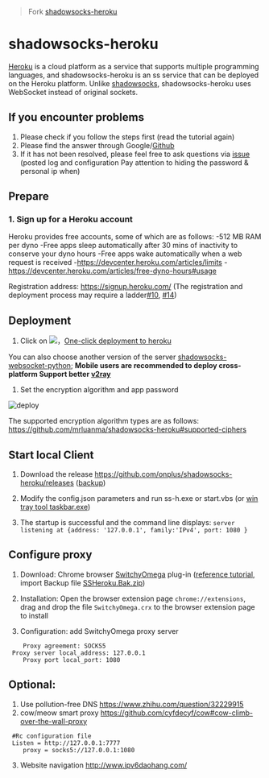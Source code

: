 > Fork [shadowsocks-heroku](https://github.com/mrluanma/shadowsocks-heroku)

# shadowsocks-heroku
[Heroku](https://www.heroku.com/) is a cloud platform as a service that supports multiple programming languages, and shadowsocks-heroku is an ss service that can be deployed on the Heroku platform.
Unlike [shadowsocks](https://github.com/clowwindy/shadowsocks), shadowsocks-heroku uses WebSocket instead of original sockets.

## If you encounter problems
1. Please check if you follow the steps first (read the tutorial again)
2. Please find the answer through Google/[Github](https://github.com/itahseen/socks5-heroku/search?utf8=%E2%9C%93&q=&type=)
3. If it has not been resolved, please feel free to ask questions via [issue](https://github.com/onplus/shadowsocks-heroku/issues?q=is%3Aissue+is%3Aclosed+label%3Asolved) (posted log and configuration Pay attention to hiding the password & personal ip when)

## Prepare

### 1. Sign up for a Heroku account
Heroku provides free accounts, some of which are as follows:
-512 MB RAM per dyno
-Free apps sleep automatically after 30 mins of inactivity to conserve your dyno hours
-Free apps wake automatically when a web request is received
-https://devcenter.heroku.com/articles/limits
-https://devcenter.heroku.com/articles/free-dyno-hours#usage

Registration address: https://signup.heroku.com/ (The registration and deployment process may require a ladder[#10](https://github.com/onplus/shadowsocks-heroku/issues/10), [#14]( https://github.com/onplus/shadowsocks-heroku/issues/14))

## Deployment
1. Click on [![](https://www.herokucdn.com/deploy/button.png)](https://heroku.com/deploy?template=https://github.com/freak-head/socks5-heroku)，[One-click deployment to heroku](https://heroku.com/deploy?template=https://github.com/freak-head/Socks5-Heroku)
  
 You can also choose another version of the server [shadowsocks-websocket-python](https://github.com/onplus/shadowsocks-websocket-python/blob/deploy/README.md); **Mobile users are recommended to deploy cross-platform Support better [v2ray](https://github.com/onplus/v2hero)**
1. Set the encryption algorithm and app password

![deploy](https://user-images.githubusercontent.com/31188782/31343896-ab0a868a-ad43-11e7-8a83-369cf5e385b0.jpg)

[](https://user-images.githubusercontent.com/31188782/31310674-e783c9e4-abce-11e7-87d2-48f328e74169.JPG)

The supported encryption algorithm types are as follows: https://github.com/mrluanma/shadowsocks-heroku#supported-ciphers

## Start local Client
1. Download the release https://github.com/onplus/shadowsocks-heroku/releases ([backup](https://github.com/onplus/archive/tree/master/tool))

2. Modify the config.json parameters and run ss-h.exe or start.vbs (or [win tray tool taskbar.exe](https://github.com/onplus/shadowsocks-heroku/issues/39))

5. The startup is successful and the command line displays: `server listening at {address: '127.0.0.1', family:'IPv4', port: 1080 }`

## Configure proxy
1. Download: Chrome browser [SwitchyOmega](https://github.com/FelisCatus/SwitchyOmega/releases) plug-in ([reference tutorial](https://github.com/FelisCatus/SwitchyOmega/wiki/GFWList), import Backup file [SSHeroku.Bak.zip](https://github.com/onplus/shadowsocks-heroku/files/1371313/SSHeroku.zip))

2. Installation: Open the browser extension page `chrome://extensions`, drag and drop the file `SwitchyOmega.crx` to the browser extension page to install

3. Configuration: add SwitchyOmega proxy server
```
    Proxy agreement: SOCKS5
 Proxy server local_address: 127.0.0.1
    Proxy port local_port: 1080
```
    
## Optional:
1. Use pollution-free DNS https://www.zhihu.com/question/32229915
2. cow/meow smart proxy https://github.com/cyfdecyf/cow#cow-climb-over-the-wall-proxy
```
 #Rc configuration file
 Listen = http://127.0.0.1:7777
    proxy = socks5://127.0.0.1:1080
```
3. Website navigation http://www.ipv6daohang.com/
